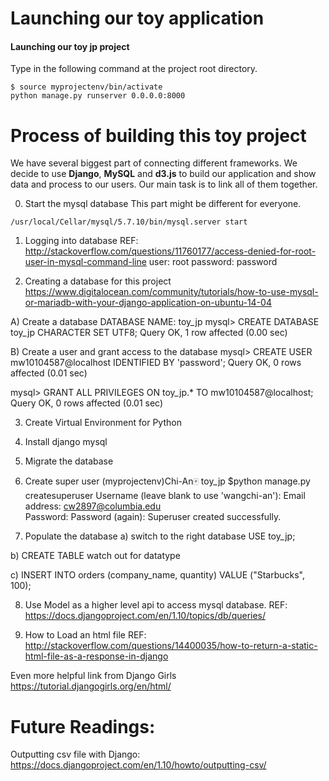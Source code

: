 # Launching our toy application

#### Launching our toy jp project

Type in the following command at the project root directory.

```
$ source myprojectenv/bin/activate
python manage.py runserver 0.0.0.0:8000
```



# Process of building this toy project

We have several biggest part of connecting different frameworks. We decide to use **Django**, **MySQL**
 and **d3.js** to build our application and show data and process to our users. Our main task is to link all of them together.

0. Start the mysql database
This part might be different for everyone.
```
/usr/local/Cellar/mysql/5.7.10/bin/mysql.server start
```

1. Logging into database
REF: http://stackoverflow.com/questions/11760177/access-denied-for-root-user-in-mysql-command-line
user: root
password: password


2. Creating a database for this project
https://www.digitalocean.com/community/tutorials/how-to-use-mysql-or-mariadb-with-your-django-application-on-ubuntu-14-04

A) Create a database
DATABASE NAME: toy_jp
mysql> CREATE DATABASE toy_jp CHARACTER SET UTF8;
Query OK, 1 row affected (0.00 sec)

B) Create a user and grant access to the database
mysql> CREATE USER mw10104587@localhost IDENTIFIED BY 'password';
Query OK, 0 rows affected (0.01 sec)

mysql> GRANT ALL PRIVILEGES ON toy_jp.* TO mw10104587@localhost;
Query OK, 0 rows affected (0.01 sec)


3. Create Virtual Environment for Python

4. Install django mysql

5. Migrate the database

6. Create super user
(myprojectenv)Chi-An🀄️ toy_jp $python manage.py createsuperuser
Username (leave blank to use 'wangchi-an'): 
Email address: cw2897@columbia.edu    
Password: 
Password (again): 
Superuser created successfully.


7. Populate the database
a) switch to the right database 
USE toy_jp;

b) CREATE TABLE 
watch out for datatype

c) INSERT INTO orders (company_name, quantity) VALUE ("Starbucks", 100);


8. Use Model as a higher level api to access mysql database.
REF: https://docs.djangoproject.com/en/1.10/topics/db/queries/







10. How to Load an html file
REF: http://stackoverflow.com/questions/14400035/how-to-return-a-static-html-file-as-a-response-in-django

Even more helpful link from Django Girls
https://tutorial.djangogirls.org/en/html/



# Future Readings:
Outputting csv file with Django:
https://docs.djangoproject.com/en/1.10/howto/outputting-csv/

